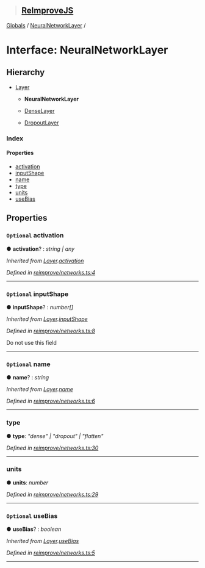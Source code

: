 > ## [ReImproveJS](../README.md)

[Globals](../globals.md) / [NeuralNetworkLayer](neuralnetworklayer.md) /

# Interface: NeuralNetworkLayer

## Hierarchy

* [Layer](layer.md)

  * **NeuralNetworkLayer**

  * [DenseLayer](denselayer.md)

  * [DropoutLayer](dropoutlayer.md)

### Index

#### Properties

* [activation](neuralnetworklayer.md#optional-activation)
* [inputShape](neuralnetworklayer.md#optional-inputshape)
* [name](neuralnetworklayer.md#optional-name)
* [type](neuralnetworklayer.md#type)
* [units](neuralnetworklayer.md#units)
* [useBias](neuralnetworklayer.md#optional-usebias)

## Properties

### `Optional` activation

● **activation**? : *string | any*

*Inherited from [Layer](layer.md).[activation](layer.md#optional-activation)*

*Defined in [reimprove/networks.ts:4](https://github.com/DevSide/ReImproveJS/blob/2368b25/src/reimprove/networks.ts#L4)*

___

### `Optional` inputShape

● **inputShape**? : *number[]*

*Inherited from [Layer](layer.md).[inputShape](layer.md#optional-inputshape)*

*Defined in [reimprove/networks.ts:8](https://github.com/DevSide/ReImproveJS/blob/2368b25/src/reimprove/networks.ts#L8)*

Do not use this field

___

### `Optional` name

● **name**? : *string*

*Inherited from [Layer](layer.md).[name](layer.md#optional-name)*

*Defined in [reimprove/networks.ts:6](https://github.com/DevSide/ReImproveJS/blob/2368b25/src/reimprove/networks.ts#L6)*

___

###  type

● **type**: *"dense" | "dropout" | "flatten"*

*Defined in [reimprove/networks.ts:30](https://github.com/DevSide/ReImproveJS/blob/2368b25/src/reimprove/networks.ts#L30)*

___

###  units

● **units**: *number*

*Defined in [reimprove/networks.ts:29](https://github.com/DevSide/ReImproveJS/blob/2368b25/src/reimprove/networks.ts#L29)*

___

### `Optional` useBias

● **useBias**? : *boolean*

*Inherited from [Layer](layer.md).[useBias](layer.md#optional-usebias)*

*Defined in [reimprove/networks.ts:5](https://github.com/DevSide/ReImproveJS/blob/2368b25/src/reimprove/networks.ts#L5)*

___